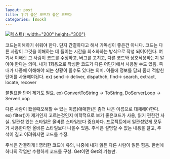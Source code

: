 ```yaml
---
layout: post
title: 읽기 좋은 코드가 좋은 코드다
categories: [Book]
---
```


[![텍스트](http://image.yes24.com/momo/TopCate178/MidCate10/17793676.jpg){: width="200" height="300"}](http://www.yes24.com/Product/Goods/6692314?Acode=101)


코드는이해하기 쉬워야 한다. 단지 간결하다고 해서 가독성이 좋은건 아니다.
코드는 다른 사람이 그것을 이해하는 데 들이는 시간을 최소화하는 방식으로 작성 되어야한다.
여기서 이해란 그 사람이 코드를 수정하고, 버그를 고치고, 다른 코드와 상호작용하는지 알아야 한다는 의미.
내가 1회용으로 작성한 코드가 다른 어딘가에서 사용될 수도 있음. 즉 내가 나중에 이해해야 되는 상황이 올수도 있다는 의미.
이름에 정보를 담되 좀더 적합한 단어를 사용해야된다. 
ex) send -> deliver, dispathch,   find-> search, extract, locate, recover

불필요한 단어 제거도 필요. 
ex) ConvertToString -> ToString,   DoServerLoop -> ServerLoop 

다른 사람이 봤을때오해할 수 있는 이름(애매한)은 좀더 나은 이름으로 대체해야한다. ex) filter()가 제거인지 고르는것인지 
미학적으로 보기 좋은코드가 사용, 읽기 편한건 사실.
일관성 있는 스타일은 올바른 스타일보다 중요하다. 프로젝트에서 일관성있게 모두가 사용한다면 올바른 스타일보다 나을수 있음.
주석은 설명할 수 없는 내용을 달고,  주석이 길고 어려워지면 코드를 수정.

주석은 간결하게 !
영리한 코드에 유의, 나중에 내가 읽든 다른 사람이 읽든 힘듬.
한번에 하나의 작업만 수행하게 코드를 구성. Get이면 Get의 기능만.